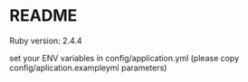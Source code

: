 # README

Ruby version: 2.4.4

set your ENV variables in config/application.yml (please copy config/aplication.exampleyml parameters)

